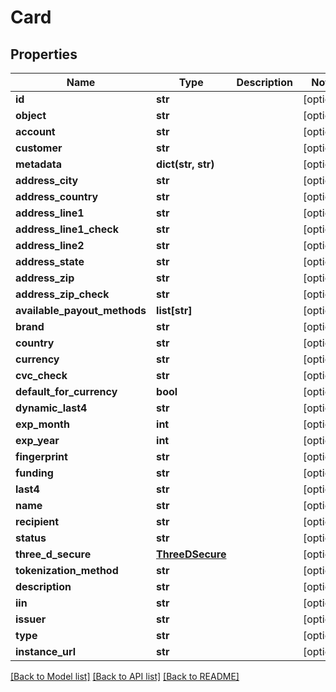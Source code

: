 # Card

## Properties
Name | Type | Description | Notes
------------ | ------------- | ------------- | -------------
**id** | **str** |  | [optional] 
**object** | **str** |  | [optional] 
**account** | **str** |  | [optional] 
**customer** | **str** |  | [optional] 
**metadata** | **dict(str, str)** |  | [optional] 
**address_city** | **str** |  | [optional] 
**address_country** | **str** |  | [optional] 
**address_line1** | **str** |  | [optional] 
**address_line1_check** | **str** |  | [optional] 
**address_line2** | **str** |  | [optional] 
**address_state** | **str** |  | [optional] 
**address_zip** | **str** |  | [optional] 
**address_zip_check** | **str** |  | [optional] 
**available_payout_methods** | **list[str]** |  | [optional] 
**brand** | **str** |  | [optional] 
**country** | **str** |  | [optional] 
**currency** | **str** |  | [optional] 
**cvc_check** | **str** |  | [optional] 
**default_for_currency** | **bool** |  | [optional] 
**dynamic_last4** | **str** |  | [optional] 
**exp_month** | **int** |  | [optional] 
**exp_year** | **int** |  | [optional] 
**fingerprint** | **str** |  | [optional] 
**funding** | **str** |  | [optional] 
**last4** | **str** |  | [optional] 
**name** | **str** |  | [optional] 
**recipient** | **str** |  | [optional] 
**status** | **str** |  | [optional] 
**three_d_secure** | [**ThreeDSecure**](ThreeDSecure.md) |  | [optional] 
**tokenization_method** | **str** |  | [optional] 
**description** | **str** |  | [optional] 
**iin** | **str** |  | [optional] 
**issuer** | **str** |  | [optional] 
**type** | **str** |  | [optional] 
**instance_url** | **str** |  | [optional] 

[[Back to Model list]](../README.md#documentation-for-models) [[Back to API list]](../README.md#documentation-for-api-endpoints) [[Back to README]](../README.md)


